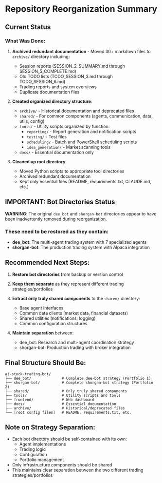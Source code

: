 # Repository Reorganization Summary

## Current Status

### What Was Done:
1. **Archived redundant documentation** - Moved 30+ markdown files to `archive/` directory including:
   - Session reports (SESSION_2_SUMMARY.md through SESSION_5_COMPLETE.md)
   - Old TODO lists (TODO_SESSION_3.md through TODO_SESSION_6.md)
   - Trading reports and system overviews
   - Duplicate documentation files

2. **Created organized directory structure**:
   - `archive/` - Historical documentation and deprecated files
   - `shared/` - For common components (agents, communication, data, utils, config)
   - `tools/` - Utility scripts organized by function:
     - `reporting/` - Report generation and notification scripts
     - `testing/` - Test files
     - `scheduling/` - Batch and PowerShell scheduling scripts
     - `idea_generation/` - Market scanning tools
   - `docs/` - Essential documentation only

3. **Cleaned up root directory**:
   - Moved Python scripts to appropriate tool directories
   - Archived redundant documentation
   - Kept only essential files (README, requirements.txt, CLAUDE.md, etc.)

## IMPORTANT: Bot Directories Status

**WARNING**: The original `dee_bot` and `shorgan-bot` directories appear to have been inadvertently removed during reorganization. 

### These need to be restored as they contain:
- **dee_bot**: The multi-agent trading system with 7 specialized agents
- **shorgan-bot**: The production trading system with Alpaca integration

## Recommended Next Steps:

1. **Restore bot directories** from backup or version control
2. **Keep them separate** as they represent different trading strategies/portfolios
3. **Extract only truly shared components** to the `shared/` directory:
   - Base agent interfaces
   - Common data clients (market data, financial datasets)
   - Shared utilities (notifications, logging)
   - Common configuration structures

4. **Maintain separation** between:
   - dee_bot: Research and multi-agent coordination strategy
   - shorgan-bot: Production trading with broker integration

## Final Structure Should Be:
```
ai-stock-trading-bot/
├── dee_bot/              # Complete dee-bot strategy (Portfolio 1)
├── shorgan-bot/          # Complete shorgan-bot strategy (Portfolio 2)
├── shared/               # Only truly shared components
├── tools/                # Utility scripts and tools
├── frontend/             # Web dashboard
├── docs/                 # Essential documentation
├── archive/              # Historical/deprecated files
└── [root config files]   # README, requirements.txt, etc.
```

## Note on Strategy Separation:
- Each bot directory should be self-contained with its own:
  - Agent implementations
  - Trading logic
  - Configuration
  - Portfolio management
- Only infrastructure components should be shared
- This maintains clear separation between the two different trading strategies/portfolios